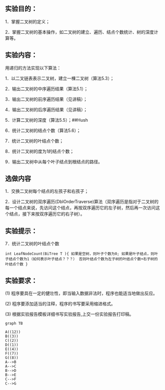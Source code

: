 ## 实验目的：

1．掌握二叉树的定义；

2．掌握二叉树的基本操作，如二叉树的建立、遍历、结点个数统计、树的深度计算等。

## 实验内容：

用递归的方法实现以下算法：

1．以二叉链表表示二叉树，建立一棵二叉树（算法5.3）；

2．输出二叉树的中序遍历结果（算法5.1）；

3．输出二叉树的前序遍历结果（见讲稿）；

4．输出二叉树的后序遍历结果（见讲稿）；

5．计算二叉树的深度（算法5.5）；##Hush

6．统计二叉树的结点个数（算法5.6）；

7．统计二叉树的叶结点个数；

8．统计二叉树的度为1的结点个数；

9．输出二叉树中从每个叶子结点到根结点的路径。


## 选做内容


1．交换二叉树每个结点的左孩子和右孩子；

2．设计二叉树的双序遍历(DblOrderTraverse)算法（双序遍历是指对于二叉树的每一个结点来说，先访问这个结点，再按双序遍历它的左子树，然后再一次访问这个结点，接下来按双序遍历它的右子树）。


## 实验提示：


7．统计二叉树的叶结点个数

`int LeafNodeCount(BiTree T ){
如果是空树，则叶子个数为0;
如果是叶子结点，则叶子结点个数为1（如何表示叶子结点？？？）
否则叶结点个数为左子树的叶结点个数+右子树的叶结点个数
}
`

## 实验要求：


(1) 程序要具在一定的健壮性，即当输入数据非法时，程序也能适当地做出反应。

(2) 程序要添加适当的注释，程序的书写要采用缩进格式。

(3) 根据实验报告模板详细书写实验报告,上交一份实验报告打印稿。


```mermaid
graph TB

A((12))
B((3))
C((2))
D((1))
E((4))
F((7))
G((8))
A-->B
A-->C
B-->D
B-->E
C-->F
C-->G
```